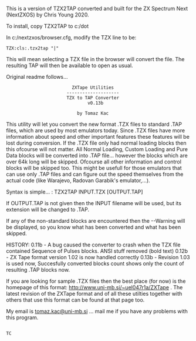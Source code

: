 This is a version of TZX2TAP converted and built for the ZX Spectrum Next
(NextZXOS) by Chris Young 2020.

To install, copy TZX2TAP to c:/dot

In c:/nextzxos/browser.cfg, modify the TZX line to be:

    TZX:cls:.tzx2tap "|"

This will mean selecting a TZX file in the browser will convert the file.
The resulting TAP will then be available to open as usual.

Original readme follows...




                             ZXTape Utilities
                           --------------------
                           TZX to TAP Converter
                                   v0.13b

                               by Tomaz Kac

  This utility will let you convert the new format .TZX files to standard
.TAP files, which are used by most emulators today. Since .TZX files have more
information about speed and other important features these features will be
lost during conversion. If the .TZX file only had normal loading blocks then
this ofcourse will not matter. All Normal Loading, Custom Loading and Pure
Data blocks will be converted into .TAP file... however the blocks which are
over 64k long will be skipped. Ofcourse all other information and control
blocks will be skipped too.
  This might be usefull for those emulators that can use only .TAP files and
can figure out the speed themselves from the actual code (like Warajevo,
Radovan Garabik's emulator,...).

  Syntax is simple... :  TZX2TAP INPUT.TZX [OUTPUT.TAP]

  If OUTPUT.TAP is not given then the INPUT filename will be used, but its
extension will be changed to .TAP.

  If any of the non-standard blocks are encountered then the --Warning will
be displayed, so you know what has been converted and what has been skipped.


HISTORY: 0.11b  - A bug caused the converter to crash when the TZX file
                  contained Sequence of Pulses blocks.
                  ANSI stuff removed (bold text)
         0.12b  - ZX Tape format version 1.02 is now handled correctly
         0.13b  - Revision 1.03 is used now, Succesfully converted blocks
                  count shows only the count of resulting .TAP blocks now.


  If you are looking for sample .TZX files then the best place (for now) is
the homepage of this format:  http://www.uni-mb.si/~uel047r1a/ZXTape .
The latest revision of the ZXTape format and of all these utilties together
with others that use this format can be found at that page too.

  My email is   tomaz.kac@uni-mb.si   ... mail me if you have any problems
with this program.

                                                                            TC
